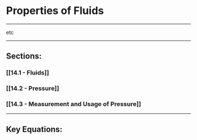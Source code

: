 # Properties of Fluids
***

etc

***

## Sections:
### [[14.1 - Fluids]]

### [[14.2 - Pressure]]

### [[14.3 - Measurement and Usage of Pressure]]

***

## Key Equations: